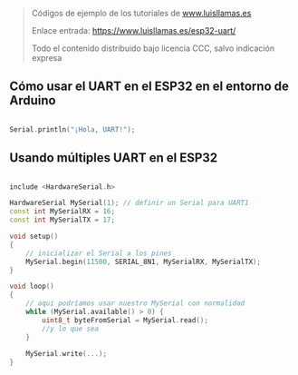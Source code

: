 > Códigos de ejemplo de los tutoriales de www.luisllamas.es
>
> Enlace entrada: https://www.luisllamas.es/esp32-uart/
>
> Todo el contenido distribuido bajo licencia CCC, salvo indicación expresa


## Cómo usar el UART en el ESP32 en el entorno de Arduino
```cpp
Serial.println("¡Hola, UART!");
```



## Usando múltiples UART en el ESP32
```cpp
include <HardwareSerial.h>

HardwareSerial MySerial(1); // definir un Serial para UART1
const int MySerialRX = 16;
const int MySerialTX = 17;

void setup() 
{
	// inicializar el Serial a los pines
    MySerial.begin(11500, SERIAL_8N1, MySerialRX, MySerialTX);
}

void loop() 
{
	// aqui podríamos usar nuestro MySerial con normalidad
    while (MySerial.available() > 0) {
        uint8_t byteFromSerial = MySerial.read();
        //y lo que sea
    }
   
    MySerial.write(...);
}
```


